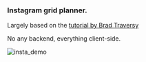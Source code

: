 ### Instagram grid planner.

Largely based on the [tutorial by Brad Traversy](https://youtu.be/C22hQKE_32c)

No any backend, everything client-side.

![insta_demo](insta_square.gif)
